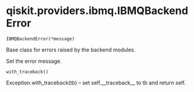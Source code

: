 # qiskit.providers.ibmq.IBMQBackendError

`IBMQBackendError(*message)`

Base class for errors raised by the backend modules.

Set the error message.

`with_traceback()`

Exception.with\_traceback(tb) – set self.\_\_traceback\_\_ to tb and return self.
